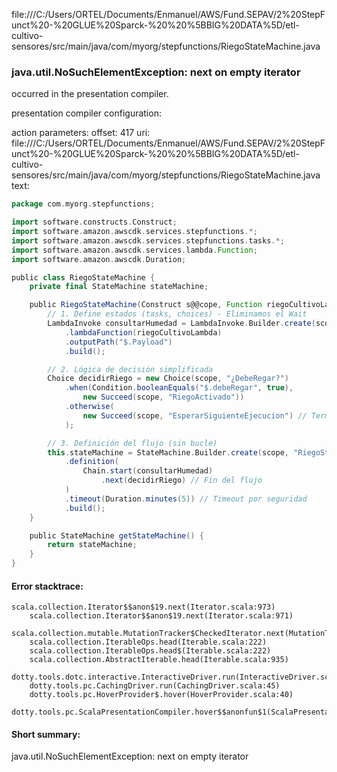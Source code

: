 file:///C:/Users/ORTEL/Documents/Enmanuel/AWS/Fund.SEPAV/2%20StepFunct%20-%20GLUE%20Sparck-%20%20%5BBIG%20DATA%5D/etl-cultivo-sensores/src/main/java/com/myorg/stepfunctions/RiegoStateMachine.java
### java.util.NoSuchElementException: next on empty iterator

occurred in the presentation compiler.

presentation compiler configuration:


action parameters:
offset: 417
uri: file:///C:/Users/ORTEL/Documents/Enmanuel/AWS/Fund.SEPAV/2%20StepFunct%20-%20GLUE%20Sparck-%20%20%5BBIG%20DATA%5D/etl-cultivo-sensores/src/main/java/com/myorg/stepfunctions/RiegoStateMachine.java
text:
```scala
package com.myorg.stepfunctions;

import software.constructs.Construct;
import software.amazon.awscdk.services.stepfunctions.*;
import software.amazon.awscdk.services.stepfunctions.tasks.*;
import software.amazon.awscdk.services.lambda.Function;
import software.amazon.awscdk.Duration;

public class RiegoStateMachine {
    private final StateMachine stateMachine;

    public RiegoStateMachine(Construct s@@cope, Function riegoCultivoLambda) {
        // 1. Define estados (tasks, choices) - Eliminamos el Wait
        LambdaInvoke consultarHumedad = LambdaInvoke.Builder.create(scope, "ConsultarHumedad")
            .lambdaFunction(riegoCultivoLambda)
            .outputPath("$.Payload")
            .build();

        // 2. Lógica de decisión simplificada
        Choice decidirRiego = new Choice(scope, "¿DebeRegar?")
            .when(Condition.booleanEquals("$.debeRegar", true), 
                new Succeed(scope, "RiegoActivado"))
            .otherwise(
                new Succeed(scope, "EsperarSiguienteEjecucion") // Termina limpiamente
            );

        // 3. Definición del flujo (sin bucle)
        this.stateMachine = StateMachine.Builder.create(scope, "RiegoStateMachine")
            .definition(
                Chain.start(consultarHumedad)
                    .next(decidirRiego) // Fin del flujo
            )
            .timeout(Duration.minutes(5)) // Timeout por seguridad
            .build();
    }

    public StateMachine getStateMachine() {
        return stateMachine;
    }
}
```



#### Error stacktrace:

```
scala.collection.Iterator$$anon$19.next(Iterator.scala:973)
	scala.collection.Iterator$$anon$19.next(Iterator.scala:971)
	scala.collection.mutable.MutationTracker$CheckedIterator.next(MutationTracker.scala:76)
	scala.collection.IterableOps.head(Iterable.scala:222)
	scala.collection.IterableOps.head$(Iterable.scala:222)
	scala.collection.AbstractIterable.head(Iterable.scala:935)
	dotty.tools.dotc.interactive.InteractiveDriver.run(InteractiveDriver.scala:164)
	dotty.tools.pc.CachingDriver.run(CachingDriver.scala:45)
	dotty.tools.pc.HoverProvider$.hover(HoverProvider.scala:40)
	dotty.tools.pc.ScalaPresentationCompiler.hover$$anonfun$1(ScalaPresentationCompiler.scala:389)
```
#### Short summary: 

java.util.NoSuchElementException: next on empty iterator
